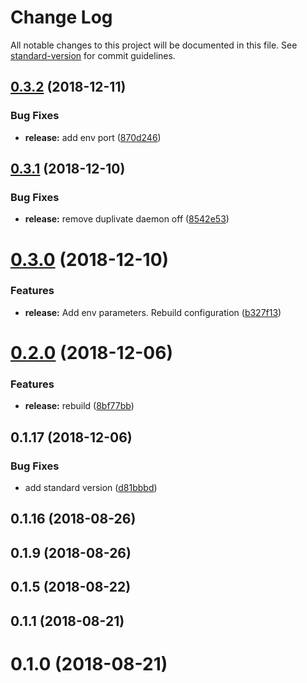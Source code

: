 # Change Log

All notable changes to this project will be documented in this file. See [standard-version](https://github.com/conventional-changelog/standard-version) for commit guidelines.

<a name="0.3.2"></a>
## [0.3.2](https://github.com/klimby/e-nginx/compare/v0.3.1...v0.3.2) (2018-12-11)


### Bug Fixes

* **release:** add env port ([870d246](https://github.com/klimby/e-nginx/commit/870d246))



<a name="0.3.1"></a>
## [0.3.1](https://github.com/klimby/e-nginx/compare/v0.3.0...v0.3.1) (2018-12-10)


### Bug Fixes

* **release:** remove duplivate daemon off ([8542e53](https://github.com/klimby/e-nginx/commit/8542e53))



<a name="0.3.0"></a>
# [0.3.0](https://github.com/klimby/e-nginx/compare/v0.2.0...v0.3.0) (2018-12-10)


### Features

* **release:** Add env parameters. Rebuild configuration ([b327f13](https://github.com/klimby/e-nginx/commit/b327f13))



<a name="0.2.0"></a>
# [0.2.0](https://github.com/klimby/e-nginx/compare/v0.1.17...v0.2.0) (2018-12-06)


### Features

* **release:** rebuild ([8bf77bb](https://github.com/klimby/e-nginx/commit/8bf77bb))



<a name="0.1.17"></a>
## 0.1.17 (2018-12-06)


### Bug Fixes

* add standard version ([d81bbbd](https://github.com/klimby/e-nginx/commit/d81bbbd))



<a name="0.1.16"></a>
## 0.1.16 (2018-08-26)



<a name="0.1.9"></a>
## 0.1.9 (2018-08-26)



<a name="0.1.5"></a>
## 0.1.5 (2018-08-22)



<a name="0.1.1"></a>
## 0.1.1 (2018-08-21)



<a name="0.1.0"></a>
# 0.1.0 (2018-08-21)
